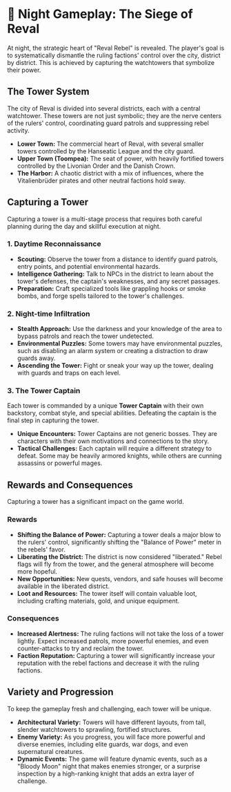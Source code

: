 # 🌙 Night Gameplay: The Siege of Reval

At night, the strategic heart of "Reval Rebel" is revealed. The player's goal is to systematically dismantle the ruling factions' control over the city, district by district. This is achieved by capturing the watchtowers that symbolize their power.

## The Tower System

The city of Reval is divided into several districts, each with a central watchtower. These towers are not just symbolic; they are the nerve centers of the rulers' control, coordinating guard patrols and suppressing rebel activity.

- **Lower Town:** The commercial heart of Reval, with several smaller towers controlled by the Hanseatic League and the city guard.
- **Upper Town (Toompea):** The seat of power, with heavily fortified towers controlled by the Livonian Order and the Danish Crown.
- **The Harbor:** A chaotic district with a mix of influences, where the Vitalienbrüder pirates and other neutral factions hold sway.

## Capturing a Tower

Capturing a tower is a multi-stage process that requires both careful planning during the day and skillful execution at night.

### 1. Daytime Reconnaissance
- **Scouting:** Observe the tower from a distance to identify guard patrols, entry points, and potential environmental hazards.
- **Intelligence Gathering:** Talk to NPCs in the district to learn about the tower's defenses, the captain's weaknesses, and any secret passages.
- **Preparation:** Craft specialized tools like grappling hooks or smoke bombs, and forge spells tailored to the tower's challenges.

### 2. Night-time Infiltration
- **Stealth Approach:** Use the darkness and your knowledge of the area to bypass patrols and reach the tower undetected.
- **Environmental Puzzles:** Some towers may have environmental puzzles, such as disabling an alarm system or creating a distraction to draw guards away.
- **Ascending the Tower:** Fight or sneak your way up the tower, dealing with guards and traps on each level.

### 3. The Tower Captain
Each tower is commanded by a unique **Tower Captain** with their own backstory, combat style, and special abilities. Defeating the captain is the final step in capturing the tower.

- **Unique Encounters:** Tower Captains are not generic bosses. They are characters with their own motivations and connections to the story.
- **Tactical Challenges:** Each captain will require a different strategy to defeat. Some may be heavily armored knights, while others are cunning assassins or powerful mages.

## Rewards and Consequences

Capturing a tower has a significant impact on the game world.

### Rewards
- **Shifting the Balance of Power:** Capturing a tower deals a major blow to the rulers' control, significantly shifting the "Balance of Power" meter in the rebels' favor.
- **Liberating the District:** The district is now considered "liberated." Rebel flags will fly from the tower, and the general atmosphere will become more hopeful.
- **New Opportunities:** New quests, vendors, and safe houses will become available in the liberated district.
- **Loot and Resources:** The tower itself will contain valuable loot, including crafting materials, gold, and unique equipment.

### Consequences
- **Increased Alertness:** The ruling factions will not take the loss of a tower lightly. Expect increased patrols, more powerful enemies, and even counter-attacks to try and reclaim the tower.
- **Faction Reputation:** Capturing a tower will significantly increase your reputation with the rebel factions and decrease it with the ruling factions.

## Variety and Progression

To keep the gameplay fresh and challenging, each tower will be unique.

- **Architectural Variety:** Towers will have different layouts, from tall, slender watchtowers to sprawling, fortified structures.
- **Enemy Variety:** As you progress, you will face more powerful and diverse enemies, including elite guards, war dogs, and even supernatural creatures.
- **Dynamic Events:** The game will feature dynamic events, such as a "Bloody Moon" night that makes enemies stronger, or a surprise inspection by a high-ranking knight that adds an extra layer of challenge.
